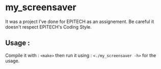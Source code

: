 # my_screensaver
It was a project I've done for EPITECH as an assignement.
Be careful it doesn't respect EPITECH's Coding Style.

## Usage :
Compile it with :
`<make>`
then run it using :
`<./my_screensaver -h>`
for the usage.
